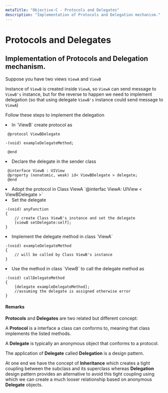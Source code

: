 ```yaml
---
metaTitle: "Objective-C - Protocols and Delegates"
description: "Implementation of Protocols and Delegation mechanism."
---
```


# Protocols and Delegates



## Implementation of Protocols and Delegation mechanism.


Suppose you have two views `ViewA` and `ViewB`

Instance of `ViewB` is created inside `ViewA`, so `ViewA` can send message to `ViewB's` instance, but for the reverse to happen we need to implement delegation (so that using delegate `ViewB's` instance could send message to `ViewA`)

Follow these steps to implement the delegation

<li>
In `ViewB` create protocol as

```objc
 @protocol ViewBDelegate 

-(void) exampleDelegateMethod;

 @end

```


</li>
<li>
Declare the delegate in the sender class

```objc
 @interface ViewB : UIView
 @property (nonatomic, weak) id< ViewBDelegate > delegate;
 @end

```


</li>
<li>
Adopt the protocol in Class ViewA
`@interfac ViewA: UIView < ViewBDelegate >`
</li>
<li>
Set the delegate

```objc
-(void) anyFunction   
{
    // create Class ViewB's instance and set the delegate
    [viewB setDelegate:self];
}

```


</li>
<li>
Implement the delegate method in class `ViewA`

```objc
-(void) exampleDelegateMethod
{
    // will be called by Class ViewB's instance
}

```


</li>
<li>
Use the method in class `ViewB` to call the delegate method as

```objc
-(void) callDelegateMethod
{
    [delegate exampleDelegateMethod];
    //assuming the delegate is assigned otherwise error
}

```


</li>



#### Remarks


**Protocols** and **Delegates** are two related but different concept:

A **Protocol** is a interface a class can conforms to, meaning that class implements the listed methods.

A **Delegate** is typically an anonymous object that conforms to a protocol.

The application of **Delegate** called **Delegation** is a design pattern.

At one end we have the concept of **Inheritance** which creates a tight coupling between the subclass and its superclass whereas **Delegation** design pattern provides an alternative to avoid this tight coupling using which we can create a much looser relationship based on anonymous **Delegate** objects.

